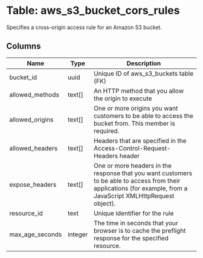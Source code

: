 
# Table: aws_s3_bucket_cors_rules
Specifies a cross-origin access rule for an Amazon S3 bucket.
## Columns
| Name        | Type           | Description  |
| ------------- | ------------- | -----  |
|bucket_id|uuid|Unique ID of aws_s3_buckets table (FK)|
|allowed_methods|text[]|An HTTP method that you allow the origin to execute|
|allowed_origins|text[]|One or more origins you want customers to be able to access the bucket from.  This member is required.|
|allowed_headers|text[]|Headers that are specified in the Access-Control-Request-Headers header|
|expose_headers|text[]|One or more headers in the response that you want customers to be able to access from their applications (for example, from a JavaScript XMLHttpRequest object).|
|resource_id|text|Unique identifier for the rule|
|max_age_seconds|integer|The time in seconds that your browser is to cache the preflight response for the specified resource.|
